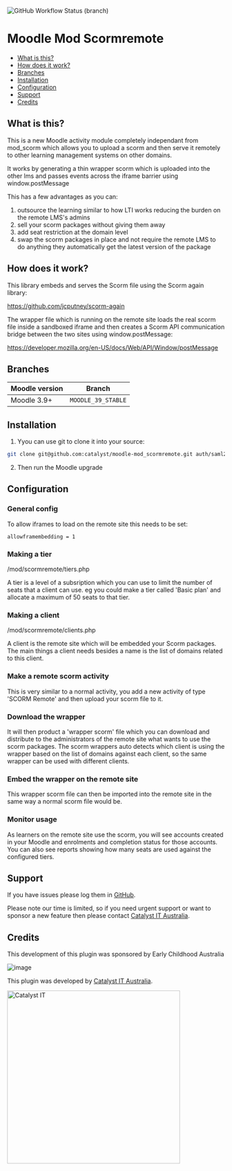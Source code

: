 ![GitHub Workflow Status (branch)](https://img.shields.io/github/workflow/status/catalyst/moodle-mod_scormremote/ci/MOODLE_39_STABLE?label=ci)

# Moodle Mod Scormremote

* [What is this?](#what-is-this)
* [How does it work?](#how-does-it-work)
* [Branches](#branches)
* [Installation](#installation)
* [Configuration](#configuration)
* [Support](#support)
* [Credits](#credits)

## What is this?

This is a new Moodle activity module completely independant from mod_scorm
which allows you to upload a scorm and then serve it remotely to other
learning management systems on other domains.

It works by generating a thin wrapper scorm which is uploaded into the
other lms and passes events across the iframe barrier using window.postMessage

This has a few advantages as you can:

1) outsource the learning similar to how LTI works reducing the
    burden on the remote LMS's admins
2) sell your scorm packages without giving them away
3) add seat restriction at the domain level
4) swap the scorm packages in place and not require the remote LMS
   to do anything they automatically get the latest version of the package


## How does it work?

This library embeds and serves the Scorm file using the Scorm again library:

https://github.com/jcputney/scorm-again

The wrapper file which is running on the remote site loads the real scorm file
inside a sandboxed iframe and then creates a Scorm API communication bridge 
between the two sites using window.postMessage:

https://developer.mozilla.org/en-US/docs/Web/API/Window/postMessage


## Branches

| Moodle version    | Branch             |
| ----------------- | ------------------ |
| Moodle 3.9+       | `MOODLE_39_STABLE` |


## Installation

1. Yyou can use git to clone it into your source:

```sh
git clone git@github.com:catalyst/moodle-mod_scormremote.git auth/saml2
```

2. Then run the Moodle upgrade

## Configuration

### General config

To allow iframes to load on the remote site this needs to be set:

```
allowframembedding = 1
```

### Making a tier

/mod/scormremote/tiers.php

A tier is a level of a subsription which you can use to limit the number of seats
that a client can use. eg you could make a tier called 'Basic plan' and allocate
a maximum of 50 seats to that tier.

### Making a client

/mod/scormremote/clients.php

A client is the remote site which will be embedded your Scorm packages. The main
things a client needs besides a name is the list of domains related to this client.

### Make a remote scorm activity

This is very similar to a normal activity, you add a new activity of type 'SCORM Remote'
and then upload your scorm file to it. 

### Download the wrapper

It will then product a 'wrapper scorm' file which you can download and distribute to
the administrators of the remote site what wants to use the scorm packages. The scorm
wrappers auto detects which client is using the wrapper based on the list of domains
against each client, so the same wrapper can be used with different clients.

### Embed the wrapper on the remote site

This wrapper scorm file can then be imported into the remote site in the same way a
normal scorm file would be.

### Monitor usage

As learners on the remote site use the scorm, you will see accounts created in your
Moodle and enrolments and completion status for those accounts. You can also see
reports showing how many seats are used against the configured tiers.

## Support

If you have issues please log them in
[GitHub](https://github.com/catalyst/moodle-mod_scormremote/issues).

Please note our time is limited, so if you need urgent support or want to
sponsor a new feature then please contact
[Catalyst IT Australia](https://www.catalyst-au.net/contact-us).

## Credits

This development of this plugin was sponsored by Early Childhood Australia

![image](https://user-images.githubusercontent.com/187449/213033404-75ea1cca-eb44-48b0-acad-7d39a4dcc0bf.png)

This plugin was developed by [Catalyst IT Australia](https://www.catalyst-au.net/).

<img alt="Catalyst IT" src="https://cdn.rawgit.com/CatalystIT-AU/moodle-auth_saml2/MOODLE_39_STABLE/pix/catalyst-logo.svg" width="400">
